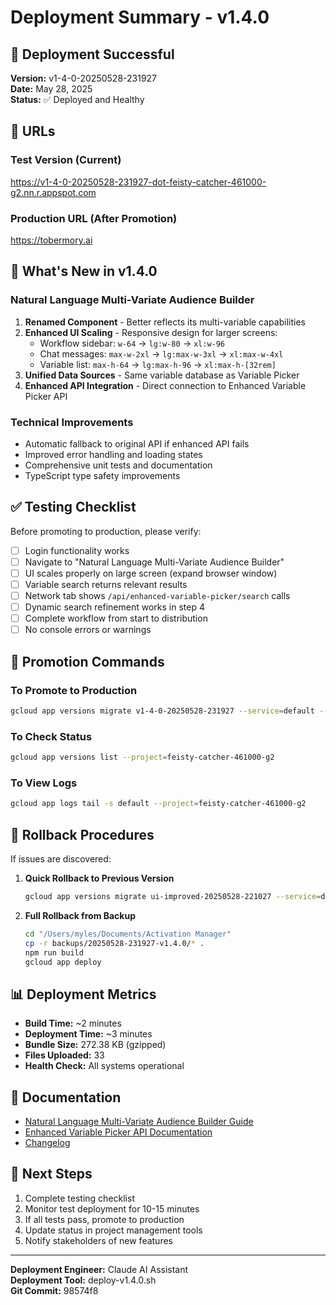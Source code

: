 # Deployment Summary - v1.4.0

## 🚀 Deployment Successful

**Version:** v1-4-0-20250528-231927  
**Date:** May 28, 2025  
**Status:** ✅ Deployed and Healthy

## 📍 URLs

### Test Version (Current)
https://v1-4-0-20250528-231927-dot-feisty-catcher-461000-g2.nn.r.appspot.com

### Production URL (After Promotion)
https://tobermory.ai

## 🎯 What's New in v1.4.0

### Natural Language Multi-Variate Audience Builder
1. **Renamed Component** - Better reflects its multi-variable capabilities
2. **Enhanced UI Scaling** - Responsive design for larger screens:
   - Workflow sidebar: `w-64` → `lg:w-80` → `xl:w-96`
   - Chat messages: `max-w-2xl` → `lg:max-w-3xl` → `xl:max-w-4xl`
   - Variable list: `max-h-64` → `lg:max-h-96` → `xl:max-h-[32rem]`
3. **Unified Data Sources** - Same variable database as Variable Picker
4. **Enhanced API Integration** - Direct connection to Enhanced Variable Picker API

### Technical Improvements
- Automatic fallback to original API if enhanced API fails
- Improved error handling and loading states
- Comprehensive unit tests and documentation
- TypeScript type safety improvements

## ✅ Testing Checklist

Before promoting to production, please verify:

- [ ] Login functionality works
- [ ] Navigate to "Natural Language Multi-Variate Audience Builder"
- [ ] UI scales properly on large screen (expand browser window)
- [ ] Variable search returns relevant results
- [ ] Network tab shows `/api/enhanced-variable-picker/search` calls
- [ ] Dynamic search refinement works in step 4
- [ ] Complete workflow from start to distribution
- [ ] No console errors or warnings

## 🚦 Promotion Commands

### To Promote to Production
```bash
gcloud app versions migrate v1-4-0-20250528-231927 --service=default --project=feisty-catcher-461000-g2
```

### To Check Status
```bash
gcloud app versions list --project=feisty-catcher-461000-g2
```

### To View Logs
```bash
gcloud app logs tail -s default --project=feisty-catcher-461000-g2
```

## 🔄 Rollback Procedures

If issues are discovered:

1. **Quick Rollback to Previous Version**
   ```bash
   gcloud app versions migrate ui-improved-20250528-221027 --service=default --project=feisty-catcher-461000-g2
   ```

2. **Full Rollback from Backup**
   ```bash
   cd "/Users/myles/Documents/Activation Manager"
   cp -r backups/20250528-231927-v1.4.0/* .
   npm run build
   gcloud app deploy
   ```

## 📊 Deployment Metrics

- **Build Time:** ~2 minutes
- **Deployment Time:** ~3 minutes
- **Bundle Size:** 272.38 KB (gzipped)
- **Files Uploaded:** 33
- **Health Check:** All systems operational

## 📝 Documentation

- [Natural Language Multi-Variate Audience Builder Guide](docs/NATURAL_LANGUAGE_MULTIVARIATE_AUDIENCE_BUILDER.md)
- [Enhanced Variable Picker API Documentation](docs/ENHANCED_VARIABLE_PICKER_API.md)
- [Changelog](CHANGELOG.md)

## 🎉 Next Steps

1. Complete testing checklist
2. Monitor test deployment for 10-15 minutes
3. If all tests pass, promote to production
4. Update status in project management tools
5. Notify stakeholders of new features

---

**Deployment Engineer:** Claude AI Assistant  
**Deployment Tool:** deploy-v1.4.0.sh  
**Git Commit:** 98574f8